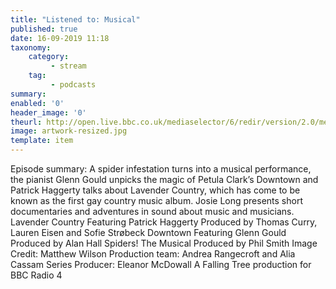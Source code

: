 ```yaml
---
title: "Listened to: Musical"
published: true
date: 16-09-2019 11:18
taxonomy:
    category:
         - stream
    tag:
         - podcasts
summary:
enabled: '0'
header_image: '0'
theurl: http://open.live.bbc.co.uk/mediaselector/6/redir/version/2.0/mediaset/audio-nondrm-download/proto/http/vpid/p07m9sg1.mp3
image: artwork-resized.jpg
template: item
---
```

 
Episode summary: A spider infestation turns into a musical performance, the pianist Glenn Gould unpicks the magic of Petula Clark’s Downtown and Patrick Haggerty talks about Lavender Country, which has come to be known as the first gay country music album. Josie Long presents short documentaries and adventures in sound about music and musicians. Lavender Country Featuring Patrick Haggerty Produced by Thomas Curry, Lauren Eisen and Sofie Strøbeck Downtown Featuring Glenn Gould Produced by Alan Hall Spiders! The Musical Produced by Phil Smith Image Credit: Matthew Wilson Production team: Andrea Rangecroft and Alia Cassam Series Producer: Eleanor McDowall A Falling Tree production for BBC Radio 4
